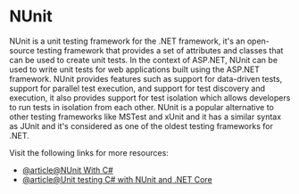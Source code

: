 # NUnit

NUnit is a unit testing framework for the .NET framework, it's an open-source testing framework that provides a set of attributes and classes that can be used to create unit tests. In the context of ASP.NET, NUnit can be used to write unit tests for web applications built using the ASP.NET framework. NUnit provides features such as support for data-driven tests, support for parallel test execution, and support for test discovery and execution, it also provides support for test isolation which allows developers to run tests in isolation from each other. NUnit is a popular alternative to other testing frameworks like MSTest and xUnit and it has a similar syntax as JUnit and it's considered as one of the oldest testing frameworks for .NET.

Visit the following links for more resources:

- [@article@NUnit With C#](https://www.c-sharpcorner.com/UploadFile/84c85b/nunit-with-C-Sharp/)
- [@article@Unit testing C# with NUnit and .NET Core](https://learn.microsoft.com/en-us/dotnet/core/testing/unit-testing-with-nunit)
